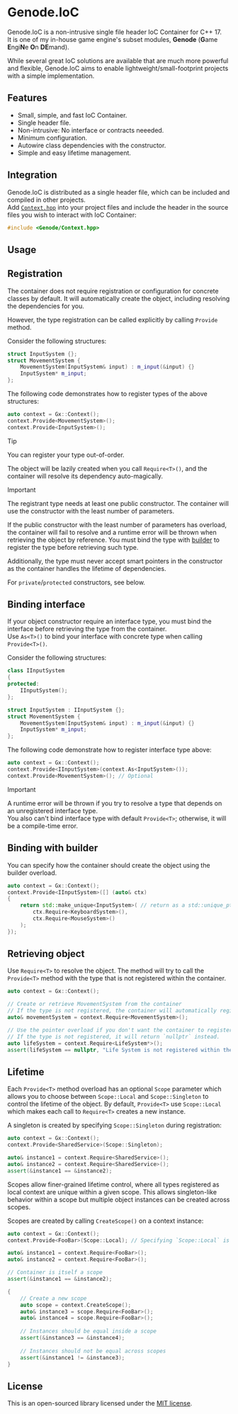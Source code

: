 # Genode.IoC #
Genode.IoC is a non-intrusive single file header IoC Container for C++ 17.  
It is one of my in-house game engine's subset modules, **Genode** (**G**ame **E**ngi**N**e **O**n **DE**mand).  

While several great IoC solutions are available that are much more powerful and flexible, Genode.IoC aims to enable lightweight/small-footprint projects with a simple implementation.

## Features ##
- Small, simple, and fast IoC Container.
- Single header file.
- Non-intrusive: No interface or contracts neeeded.
- Minimum configuration.
- Autowire class dependencies with the constructor.
- Simple and easy lifetime management.

## Integration ##

Genode.IoC is distributed as a single header file, which can be included and compiled in other projects.  
Add [`Context.hpp`](./include/Genode/Context.hpp) into your project files and include the header in the source files you wish to interact with IoC Container:

```cpp
#include <Genode/Context.hpp>
```

## Usage ##

## Registration ##

The container does not require registration or configuration for concrete classes by default. 
It will automatically create the object, including resolving the dependencies for you.  

However, the type registration can be called explicitly by calling `Provide` method.  

Consider the following structures:
```c++
struct InputSystem {};
struct MovementSystem {
    MovementSystem(InputSystem& input) : m_input(&input) {}
    InputSystem* m_input;
};
```

The following code demonstrates how to register types of the above structures:
```c++
auto context = Gx::Context();
context.Provide<MovementSystem>();
context.Provide<InputSystem>();
```

> [!Tip]
> You can register your type out-of-order.  
> 
> The object will be lazily created when you call `Require<T>()`, and the container will resolve its dependency auto-magically.

> [!Important]
> The registrant type needs at least one public constructor.
> The container will use the constructor with the least number of parameters.
> 
> If the public constructor with the least number of parameters has overload, the container will fail to resolve and a runtime error will be thrown when retrieving the object by reference. 
> You must bind the type with [builder](#binding-with-builder) to register the type before retrieving such type.
> 
> Additionally, the type must never accept smart pointers in the constructor as the container handles the lifetime of dependencies.
> 
> For `private`/`protected` constructors, see below.

## Binding interface ##

If your object constructor require an interface type, you must bind the interface before retrieving the type from the container.  
Use `As<T>()` to bind your interface with concrete type when calling `Provide<T>()`.  

Consider the following structures:
```c++
class IInputSystem
{
protected:
    IInputSystem();
};

struct InputSystem : IInputSystem {};
struct MovementSystem {
    MovementSystem(InputSystem& input) : m_input(&input) {}
    InputSystem* m_input;
};
```
The following code demonstrate how to register interface type above:
```c++
auto context = Gx::Context();
context.Provide<IInputSystem>(context.As<InputSystem>());
context.Provide<MovementSystem>(); // Optional
```
> [!Important]
> A runtime error will be thrown if you try to resolve a type that depends on an unregistered interface type.  
> You also can't bind interface type with default `Provide<T>`; otherwise, it will be a compile-time error.

## Binding with builder ##

You can specify how the container should create the object using the builder overload.

```c++
auto context = Gx::Context();
context.Provide<IInputSystem>([] (auto& ctx)
{
    return std::make_unique<InputSystem>( // return as a std::unique_ptr
        ctx.Require<KeyboardSystem>(), 
        ctx.Require<MouseSystem>()
    );
});
```

## Retrieving object ##

Use `Require<T>` to resolve the object. The method will try to call the `Provide<T>` method with the type that is not registered within the container.

```c++
auto context = Gx::Context();

// Create or retrieve MovementSystem from the container
// If the type is not registered, the container will automatically register the type for you.
auto& movementSystem = context.Require<MovementSystem>();

// Use the pointer overload if you don't want the container to register the type automatically.
// If the type is not registered, it will return `nullptr` instead.
auto lifeSystem = context.Require<LifeSystem*>();
assert(lifeSystem == nullptr, "Life System is not registered within the context!");
```

## Lifetime ##

Each `Provide<T>` method overload has an optional `Scope` parameter which allows you to choose between `Scope::Local` and `Scope::Singleton` to control the lifetime of the object.
By default, `Provide<T>` use `Scope::Local` which makes each call to `Require<T>` creates a new instance.

A singleton is created by specifying `Scope::Singleton` during registration:

```c++
auto context = Gx::Context();
context.Provide<SharedService>(Scope::Singleton);

auto& instance1 = context.Require<SharedService>();
auto& instance2 = context.Require<SharedService>();
assert(&instance1 == &instance2);

```

Scopes allow finer-grained lifetime control, where all types registered as local context are unique within a given scope. 
This allows singleton-like behavior within a scope but multiple object instances can be created across scopes.  

Scopes are created by calling `CreateScope()` on a context instance:

```c++
auto context = Gx::Context();
context.Provide<FooBar>(Scope::Local); // Specifying `Scope::Local` is optional

auto& instance1 = context.Require<FooBar>();
auto& instance2 = context.Require<FooBar>();

// Container is itself a scope
assert(&instance1 == &instance2);

{
    // Create a new scope
    auto scope = context.CreateScope();
    auto& instance3 = scope.Require<FooBar>();
    auto& instance4 = scope.Require<FooBar>();
    
    // Instances should be equal inside a scope
    assert(&instance3 == &instance4);
    
    // Instances should not be equal across scopes
    assert(&instance1 != &instance3);
}
```

## License ##
This is an open-sourced library licensed under the [MIT license](LICENSE).
